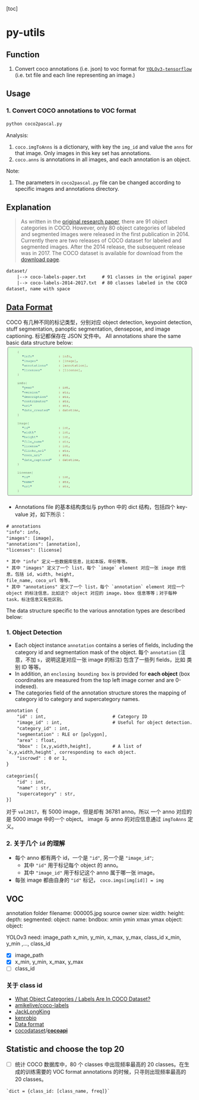 [toc]

# py-utils

## Function
1. Convert coco annotations (i.e. json) to voc format for [`YOLOv3-tensorflow`](https://github.com/YunYang1994/tensorflow-yolov3) (i.e. txt file and each line representing an image.)

## Usage
### 1. Convert COCO annotations to VOC format
```bash
python coco2pascal.py
```

Analysis:
1. `coco.imgToAnns` is a dictionary, with key the `img_id` and value the `anns` for that image. Only images in this key set has annotations.
2. `coco.anns` is annotations in all images, and each annotation is an object.

Note:

1. The parameters in `coco2pascal.py` file can be changed according to specific images and annotations directory.



## Explanation

> As written in the [original research paper](https://arxiv.org/abs/1405.0312), there are 91 object categories in COCO. However, only 80 object  categories of labeled and segmented images were released in the first  publication in 2014. Currently there are two releases of COCO dataset  for labeled and segmented images. After the 2014 release, the subsequent release was in 2017. The COCO dataset is available for download from  the [download page](http://cocodataset.org/#download).

```
dataset/
	|--> coco-labels-paper.txt		# 91 classes in the original paper
	|--> coco-labels-2014-2017.txt	# 80 classes labeled in the COCO dataset, name with space
```




## [Data Format](https://cocodataset.org/#format-data)
COCO 有几种不同的标记类型，分别对应 object detection, keypoint detection, stuff segmentation,
panoptic segmentation, densepose, and image captioning.
标记都保存在 JSON 文件中。
All annotations share the same basic data structure below:
![The basic data structure](./assets/images/coco_annotation_basic.png)
* Annotations file 的基本结构类似与 python 中的 dict 结构，包括四个 key-value 对，如下所示：
```
# annotations
"info": info,
"images": [image],
"annotations": [annotation],
"licenses": [license]
```
    * 其中 "info" 定义一些数据库信息，比如本版，年份等等。
    * 其中 "images" 定义了一个 list，每个 `image` element 对应一张 image 的信息，包括 id, width, height,
    file_name, coco_url 等等。
    * 其中 "annotations" 定义了一个 list，每个 `annotation` element 对应一个 object 的标注信息，比如这个 object 对应的 image，bbox 信息等等；对于每种 task，标注信息又有些区别。

The data structure specific to the various annotation types are described below:

### 1. Object Detection
* Each object instance `annotation` contains a series of fields, including the category id and 
segmentation mask of the object. 每个 `annotation` (注意，不加 `s`，说明这是对应一张 image 的标注)
包含了一些列 fields，比如 类别 ID 等等。
* In addition, an `enclosing bounding box` is provided for **each object** (box coordinates are 
measured from the top left image corner and are 0-indexed).
* The categories field of the annotation structure stores the mapping of category id to category 
and supercategory names.

```
annotation {
    "id" : int,                         # Category ID
    "image_id" : int,                   # Useful for object detection.
    "category_id" : int,
    "segmentation" : RLE or [polygon],
    "area" : float,
    "bbox" : [x,y,width,height],        # A list of `x,y,width,height`, corresponding to each object. 
    "iscrowd" : 0 or 1,
}

categories[{
    "id" : int,
    "name" : str,
    "supercategory" : str,
}]
```

对于 `val2017`，有 5000 image，但是却有 36781 anno。所以 一个 anno 对应的是 5000 image 中的一个 object。
image 与 anno 的对应信息通过 `imgToAnns` 定义。

### 2. 关于几个 `id` 的理解
* 每个 anno 都有两个 id，一个是 `"id"`, 另一个是 `"image_id"`;
    * 其中 `"id"` 用于标记每个 object 的 anno。
    * 其中 `"image_id"` 用于标记这个 anno 属于哪一张 image。 
* 每张 image 都由自身的 `"id"` 标记， `coco.imgs[img[id]] = img`

## VOC
annotation
    folder
    filename: 000005.jpg
    source
    owner
    size: 
        width:
        height:
        depth:
    segmented:
    object:
        name:
        bndbox:
            xmin
            ymin
            xmax
            ymax
    object:
    object:

YOLOv3 need:
image_path x_min, y_min, x_max, y_max, class_id  x_min, y_min ,..., class_id 
- [x] image_path
- [x] x_min, y_min, x_max, y_max
- [ ] class_id

### 关于 class id
* [What Object Categories / Labels Are In COCO Dataset?](https://tech.amikelive.com/node-718/what-object-categories-labels-are-in-coco-dataset/)
* [amikelive/coco-labels](https://github.com/amikelive/coco-labels)
* [JackLongKing](https://github.com/cocodataset/cocoapi/issues/59#issuecomment-315663672)
* [kenrobio](https://github.com/cocodataset/cocoapi/issues/272#issuecomment-628393716)
* [Data format](https://cocodataset.org/#format-data)
* [cocodataset](https://github.com/cocodataset)/**[cocoapi](https://github.com/cocodataset/cocoapi)** 



## Statistic and choose the top 20

- [ ] 统计 COCO 数据库中，80 个 classes 中出现频率最高的 20 classes。在生成的训练需要的 VOC format
  annotations 的时候，只寻则出现频率最高的 20 classes。

```
`dict = {class_id: [class_name, freq]}`
```